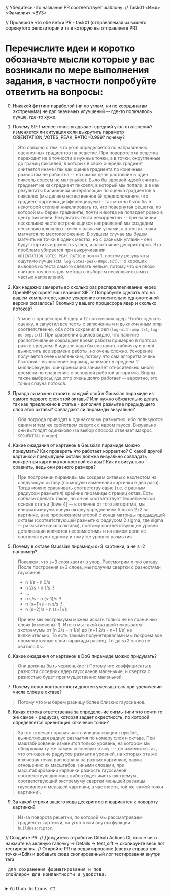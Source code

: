 // Убедитесь что название PR соответствует шаблону:
// Task01 <Имя> <Фамилия> <ВУЗ>

// Проверьте что обе ветки PR - task01 (отправляемая из вашего форкнутого репозитория и та в которую вы отправляете PR)

# Перечислите идеи и коротко обозначьте мысли которые у вас возникали по мере выполнения задания, в частности попробуйте ответить на вопросы:

0) Никакой фиттинг параболой (ни по углам, ни по координатам экстремума) не дал значимых улучшений -- где-то получалось лучше, где-то хуже.

1) Почему SIFT менее точно угадывает средний угол отклонения? изменяется ли ситуация если выкрутить параметр ORIENTATION_VOTES_PEAK_RATIO=0.999? почему?
> Это связано с тем, что угол определяется по направлению оценненных градиентов на решетке. При повороте эта решетка переходит не в точности в нужные точки, а в точки, округленные до границ пикселей, в которых в свою очередь градиент считается иначе (так как оценка градиента по конечным разностям не робастна -- на самом деле растояние в один пиксель совсем не маленькое).
> Было бы здравой идеей считать градиент не как градиент пикселя, в который мы попали, а в как результаты билинейной интерполяции по оценка градиентов в пикселях (мы делаем естественное 😁 предположение, что градиент картинки дифференцируем) - так можно было бы в некоторой степени нивелировать то, что повернутая решетка, по которой мы берем градиенты, почти никогда не попадает ровно в центр пикселей.
> Результаты теста некорректны -- при наличии нескольких часто встречающихся направлений мы создадим несколько ключевых точек с разными углами, а в тестах точки матчатся по местоположению. В худшем случае мы будем матчить не точки в одних местах, но с разными углами - они будут портить и разность углов, и расстояние дескрипторов. Эта проблема убирается при выкручивании `ORIENTATION_VOTES_PEAK_RATIO` в почти 1, поэтому результаты ощутимо лучше (см. `log-votes-peak-99pc.txt`). Но хороших выводов из теста самого сделать нельзя, потому что он плохо считает точность для метода с выбором нескольких самых частых направлений.

2) Как надежно замерить во сколько раз распараллеливание через OpenMP ускоряет ваш вариант SIFT? Попробуйте сделать это на вашем компьютере, какое ускорение относительно однопоточной версии оказалось? Сколько у вашего процессора ядер и сколько потоков?
> У моего процессора 6 ядер и 12 логических ядер. Чтобы сделать оценку, я запустил все тесты с включенным и выключенным omp соответственно, оба лога сохранил в реп (`log-with-omp.txt`, `log-no-omp.txt`). При сравнении файлов видно, что наличие распоточивание сокращает время работы примерно в полтора раза в среднем. В идеале надо бы составить табличку и в ней вычислить все времена работы, но очень сложно. Ускорение получается очень маленьким, потому что сам алгоритм очень быстрый - вычисление пирамид занимает в среднем 2 миллисекунды, синхронизация занимает относительно много времени по сравнению с основной работой алгоритма. Видны также выбросы, где omp очень долго работает -- вероятно, это точки спауна потоков. 

3) Правда ли можно строить каждый слой в Gaussian пирамиде из самого первого слоя этой октавы? Или нужно обязательно делать так как предложено в статье - дополняя размытие предыдущего слоя этой октавы? Совпадают ли пирамиды визуально?
> Оба подхода приводят к одинаковому размытию, ибо пользуются одним и тем же свойством сверток с ядром гаусса. Визуально они выглядят одинаково (за выбор способа отвечает макрос `SEQUENTIAL` в коде)

4) Какие ожидания от картинок в Gaussian пирамиде можно придумать? Как проверить что работает корректно? С какой другой картинкой предыдущей октавы должна визуально совпадать конкретная картинка конкретной октавы? Как их визуально сравнить, ведь они разного размера?

> При построении пирамиды мы создаем октавы с нахлестом на следующую октаву (по модулю изменения картинки в два раза). Тогда можно сравнивать соответствующие (т.е. с равным радиусом размытия) крайние пирамиды с границ октав. 
> Есть соблазн сделать такое, но он не соответствует теоретической основе статьи [lowe 4] -- в отличие от того алгоритма, мы инициализируем новую октаву усреднением блоков 2x2 на картинке, а не прорежением второй с конца матрицы предыдущей октавы (соответствующей размытию радиусом 2 sigma, где sigma -- размытие начала октавы), поэтому соответствующие уровни детализации являются несовместимы и на самом деле не соответствуют одному и тому же уровню размытия.



5) Почему в октаве Gaussian пирамиды s+3 картинки, а не s+2 например?

> Покажем, что s+3 слоя хватит в упор.
Рассмотрим n-ую октаву. После построения s+3 слоев, мы получим свертки с разностями гауссинов:
> - n 1/s - n 0/s
> - n 2/s - n 1/s !!
> - ...
> - n s/s - n (s-1)/s !!
> - n (s+1)/s - n s/s !!
> - n (s+2)/s - n (s+1)/s
> 
> Причем мы экстремумы можем искать только не на граничных слоях (отмечены !!). Итого мы такой октавой покрываем экстремумы от [n 2/s - n 1/s] до [n+1 2/s - n+1 1/s] не включительно. То есть такими полуинтервалами мы покроем все промежуточные слои пирамиды разниц. Тогда s+2 слоев не хватило бы. 

6) Какие ожидания от картинок в DoG пирамиде можно придумать?
> Они должны быть черненькие :) Потому что коэффициенты в разности соседних ядер гауссианов маленькие, и свертка с разностью будет преимущественно маленькой.

7) Почему порог контрастности должен уменьшаться при увеличении числа слоев в октаве?
> Потому что мы берем разницу более близких гауссианов.

8) Какая строка ответственна за определение сигмы (или что почти то же самое - радиуса), которая задает окрестность, по которой определяется ориентация ключевой точки?

> За это отвечает правая часть инициализации `sigmaCur`, вычисляющая радиус размытия по номеру слоя и октаве. При маштабировании изменится только уровень, на котором мы обнаружим ту же самую ключевую точку --- он изменится так, что отношение радиусов размытия уровней, на которых эта же ключевая точка распознана на разных картинках, равна отношению их масштабов. (иными словами, при масштабировании картинки разность гауссианов соответствующих масштабов будет иметь экстремум, соответствующий экстремуму свертки меньшей разницы гауссианов и меньшей картинки, в частности, той же самой точки картинки).



9) За какой строки вашего кода дескриптор инвариантен к повороту картинки? 
> Из-за поворота решетки, по которой мы рассматриваем градиенты картинки, на угол точки внутри функции `buildDescriptor`. 

// Создайте PR.
// Дождитесь отработки Github Actions CI, после чего нажмите на зеленую галочку -> Details -> test_sift -> скопируйте весь лог тестирования.
// Откройте PR на редактирование (сверху справа три точки->Edit) и добавьте сюда скопированный лог тестирования внутри тега <pre> для сохранения форматирования и под спойлером для компактности и удобства:

<details><summary>Github Actions CI</summary><p>

<pre>
$ ./build/test_sift
Running main() from /home/runner/work/PhotogrammetryTasks2023/PhotogrammetryTasks2023/libs/3rdparty/libgtest/googletest/src/gtest_main.cc
[==========] Running 22 tests from 1 test suite.
[----------] Global test environment set-up.
[----------] 22 tests from SIFT
[ RUN      ] SIFT.MovedTheSameImage
[ORB_OCV] Points detected: 500 -> 500 (in 0.021269 sec)
...
[       OK ] SIFT.HerzJesu19RotateM40 (7730 ms)
[----------] 22 tests from SIFT (12918 ms total)
[----------] Global test environment tear-down
[==========] 22 tests from 1 test suite ran. (12918 ms total)
[  PASSED  ] 22 tests.
</pre>

</p></details>